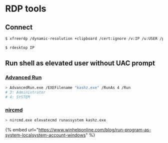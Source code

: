 # RDP tools

## Connect

```bash
$ xfreerdp /dynamic-resolution +clipboard /cert:ignore /v:IP /u:USER /p:PASS

$ rdesktop IP
```

## Run shell as elevated user without UAC prompt

### [Advanced Run](https://www.nirsoft.net/utils/advanced_run.html)

```bash
> AdvancedRun.exe /EXEFilename "kashz.exe" /RunAs 4 /Run
# 3: Administrator
# 4: SYSTEM
```

### [nircmd](https://www.nirsoft.net/utils/nircmd.html)

```bash
> nircmd.exe elevatecmd runassystem kashz.exe
```

{% embed url="https://www.winhelponline.com/blog/run-program-as-system-localsystem-account-windows" %}
